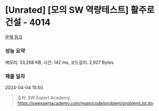 # [Unrated] [모의 SW 역량테스트] 활주로 건설 - 4014 

[문제 링크](https://swexpertacademy.com/main/code/problem/problemDetail.do?contestProbId=AWIeW7FakkUDFAVH) 

### 성능 요약

메모리: 33,268 KB, 시간: 142 ms, 코드길이: 2,927 Bytes

### 제출 일자

2024-04-04 15:50



> 출처: SW Expert Academy, https://swexpertacademy.com/main/code/problem/problemList.do
